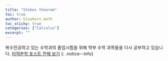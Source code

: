 ```yaml
---
title: "Stokes theorem"
toc: true
author: bluehorn_math
toc_sticky: true
categories: ["Calculus"]
excerpt: ""
---
```



복수전공하고 있는 수학과의 졸업시험을 위해 학부 수학 과목들을 다시 공부하고 있습니다. [미적분학 포스트 전체 보기](/categories/calculus)
{: .notice--info}

